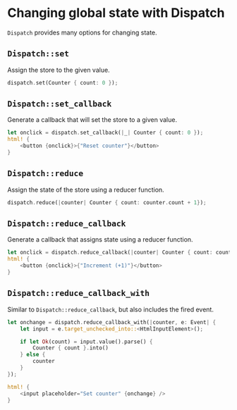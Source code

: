 # Changing global state with Dispatch

`Dispatch` provides many options for changing state.

## `Dispatch::set` 

Assign the store to the given value.

```rust
dispatch.set(Counter { count: 0 });
```

## `Dispatch::set_callback` 

Generate a callback that will set the store to a given value.

```rust
let onclick = dispatch.set_callback(|_| Counter { count: 0 });
html! {
    <button {onclick}>{"Reset counter"}</button>
}
```

## `Dispatch::reduce` 

Assign the state of the store using a reducer function.

```rust
dispatch.reduce(|counter| Counter { count: counter.count + 1});
```

## `Dispatch::reduce_callback` 

Generate a callback that assigns state using a reducer function.

```rust
let onclick = dispatch.reduce_callback(|counter| Counter { count: counter.count + 1});
html! {
    <button {onclick}>{"Increment (+1)"}</button>
}
```

## `Dispatch::reduce_callback_with` 

Similar to `Dispatch::reduce_callback`, but also includes the fired event.

```rust
let onchange = dispatch.reduce_callback_with(|counter, e: Event| {
    let input = e.target_unchecked_into::<HtmlInputElement>();

    if let Ok(count) = input.value().parse() {
        Counter { count }.into()
    } else {
        counter
    }
});

html! {
    <input placeholder="Set counter" {onchange} />
}
```
